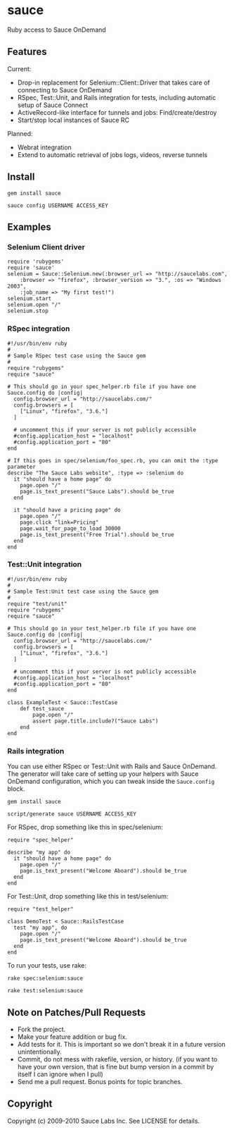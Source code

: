 sauce
=====

Ruby access to Sauce OnDemand

Features
--------
Current:

*   Drop-in replacement for Selenium::Client::Driver that takes care of connecting to Sauce OnDemand
*   RSpec, Test::Unit, and Rails integration for tests, including automatic setup of Sauce Connect
*   ActiveRecord-like interface for tunnels and jobs: Find/create/destroy
*   Start/stop local instances of Sauce RC

Planned:

*   Webrat integration
*   Extend to automatic retrieval of jobs logs, videos, reverse tunnels

Install
-------
`gem install sauce`

`sauce config USERNAME ACCESS_KEY`

Examples
-------
### Selenium Client driver
    require 'rubygems'
    require 'sauce'
    selenium = Sauce::Selenium.new(:browser_url => "http://saucelabs.com",
        :browser => "firefox", :browser_version => "3.", :os => "Windows 2003",
        :job_name => "My first test!")
    selenium.start
    selenium.open "/"
    selenium.stop

### RSpec integration
    #!/usr/bin/env ruby
    #
    # Sample RSpec test case using the Sauce gem
    #
    require "rubygems"
    require "sauce"
    
    # This should go in your spec_helper.rb file if you have one
    Sauce.config do |config|
      config.browser_url = "http://saucelabs.com/"
      config.browsers = [
        ["Linux", "firefox", "3.6."]
      ]
    
      # uncomment this if your server is not publicly accessible
      #config.application_host = "localhost"
      #config.application_port = "80"
    end
    
    # If this goes in spec/selenium/foo_spec.rb, you can omit the :type parameter
    describe "The Sauce Labs website", :type => :selenium do
      it "should have a home page" do
        page.open "/"
        page.is_text_present("Sauce Labs").should be_true
      end
    
      it "should have a pricing page" do
        page.open "/"
        page.click "link=Pricing"
        page.wait_for_page_to_load 30000
        page.is_text_present("Free Trial").should be_true
      end
    end

### Test::Unit integration
    #!/usr/bin/env ruby
    #
    # Sample Test:Unit test case using the Sauce gem
    #
    require "test/unit"
    require "rubygems"
    require "sauce"
    
    # This should go in your test_helper.rb file if you have one
    Sauce.config do |config|
      config.browser_url = "http://saucelabs.com/"
      config.browsers = [
        ["Linux", "firefox", "3.6."]
      ]
    
      # uncomment this if your server is not publicly accessible
      #config.application_host = "localhost"
      #config.application_port = "80"
    end
    
    class ExampleTest < Sauce::TestCase
        def test_sauce
            page.open "/"
            assert page.title.include?("Sauce Labs")
        end
    end

### Rails integration
You can use either RSpec or Test::Unit with Rails and Sauce OnDemand.
The generator will take care of setting up your helpers with Sauce OnDemand
configuration, which you can tweak inside the `Sauce.config` block.

`gem install sauce`

`script/generate sauce USERNAME ACCESS_KEY`

For RSpec, drop something like this in spec/selenium:

    require "spec_helper"
    
    describe "my app" do
      it "should have a home page" do
        page.open "/"
        page.is_text_present("Welcome Aboard").should be_true
      end
    end

For Test::Unit, drop something like this in test/selenium:

    require "test_helper"
    
    class DemoTest < Sauce::RailsTestCase
      test "my app", do
        page.open "/"
        page.is_text_present("Welcome Aboard").should be_true
      end
    end

To run your tests, use rake:

`rake spec:selenium:sauce`

`rake test:selenium:sauce`

Note on Patches/Pull Requests
----------------------------- 
*   Fork the project.
*   Make your feature addition or bug fix.
*   Add tests for it. This is important so we don't break it in a future version unintentionally.
*   Commit, do not mess with rakefile, version, or history. (if you want to have your own version, that is fine but bump version in a commit by itself I can ignore when I pull)
*   Send me a pull request. Bonus points for topic branches.

Copyright
---------
Copyright (c) 2009-2010 Sauce Labs Inc. See LICENSE for details.
